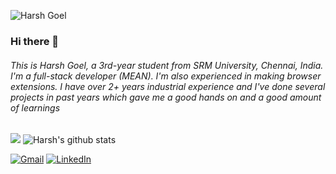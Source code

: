 ![Harsh Goel](https://harshgoel.me/src/img/harsh-banner.png)

### Hi there 👋
###### This is Harsh Goel, a 3rd-year student from SRM University, Chennai, India. I'm a full-stack developer (MEAN). I'm also experienced in making browser extensions. I have over 2+ years industrial experience and I've done several projects in past years which gave me a good hands on and a good amount of learnings


![](https://komarev.com/ghpvc/?username=harshgoel05&color=brightgreen)
![Harsh's github stats](https://github-readme-stats.vercel.app/api?username=harshgoel05&count_private=true)


<a href="mailto:x@harshgoel.me"><img src="https://img.shields.io/badge/-Gmail-c14438?style=flat-square&logo=Gmail&logoColor=white&link=mailto:x@harshgoel.me" alt="Gmail"></a>
<a href="https://www.linkedin.com/in/harshgoel05/"><img src="https://img.shields.io/badge/LinkedIn-%230077B5.svg?&style=flat-square&logo=linkedin&logoColor=white" alt="LinkedIn"></a>
